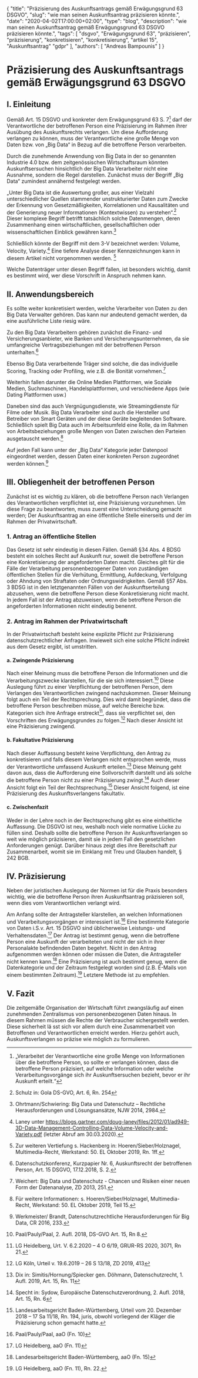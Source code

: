 {
    "title": "Präzisierung des Auskunftsantrags gemäß Erwägungsgrund 63 DSGVO",
    "slug": "wie man seinen Auskunftsantrag präzisieren könnte.",
    "date": "2020-04-02T17:00:00+02:00",
    "type": "blog",
    "description": "wie man seinen Auskunftsantrag gemäß Erwägungsgrund 63 DSGVO präzisieren könnte.",
    "tags": [ "dsgvo", "Erwägungsgrund 63", "präzisieren", "präzisierung", "konkretisieren", "konkretisierung", "artikel 15", "Auskunftsantrag" "gdpr" ],
    "authors": [ "Andreas Bampounis" ]
}

# Präzisierung des Auskunftsantrags gemäß Erwägungsgrund 63 DSGVO

## I.	Einleitung

Gemäß Art. 15 DSGVO und konkreter dem Erwägungsgrund 63 S. 7[^1] darf der Verantwortliche der betroffenen Person eine Präzisierung im Rahmen ihrer Ausübung des Auskunftsrechts verlangen. Um diese Aufforderung verlangen zu können, muss der Verantwortliche eine große Menge von Daten bzw. von „Big Data“ in Bezug auf die betroffene Person verarbeiten. 

Durch die zunehmende Anwendung von Big Data in der so genannten Industrie 4.0 bzw. dem zeitgenössischen Wirtschaftsraum könnten Auskunftsersuchen hinsichtlich der Big Data Verarbeiter nicht eine Ausnahme, sondern die Regel darstellen. Zunächst muss der Begriff „Big Data“ zumindest annähernd festgelegt werden.

„Unter Big Data ist die Auswertung großer, aus einer Vielzahl unterschiedlicher Quellen stammender unstrukturierter Daten zum Zwecke der Erkennung von Gesetzmäßigkeiten, Korrelationen und Kausalitäten und der Generierung neuer Informationen (Kontextwissen) zu verstehen“.[^2] Dieser komplexe Begriff betrifft tatsächlich solche Datenmengen, deren Zusammenhang einen wirtschaftlichen, gesellschaftlichen oder wissenschaftlichen Einblick gewähren kann.[^3]

Schließlich könnte der Begriff mit dem 3-V bezeichnet werden: Volume, Velocity, Variety.[^4] Eine tiefere Analyse dieser Kennzeichnungen kann in diesem Artikel nicht vorgenommen werden. [^5]

Welche Datenträger unter diesen Begriff fallen, ist besonders wichtig, damit es bestimmt wird, wer diese Vorschrift in Anspruch nehmen kann.


## II.	Anwendungsbereich

Es sollte weiter konkretisiert werden, welche Verarbeiter von Daten zu den Big Data Verwalter gehören. Das kann nur andeutend gemacht werden, da eine ausführliche Liste riesig wäre.

Zu den Big Data Verarbeitern gehören zunächst die Finanz- und Versicherungsanbieter, wie Banken und Versicherungsunternehmen, da sie umfangreiche Vertragsbeziehungen mit der betroffenen Person unterhalten.[^6] 

Ebenso Big Data verarbeitende Träger sind solche, die das individuelle Scoring, Tracking oder Profiling, wie z.B. die Bonität vornehmen.[^7] 

Weiterhin fallen darunter die Online Medien Plattformen, wie Soziale Medien, Suchmaschinen, Handelsplattformen, und verschiedene Apps (wie Dating Plattformen usw.)

Daneben sind das auch Vergnügungsdienste, wie Streamingdienste für Filme oder Musik. Big Data Verarbeiter sind auch die Hersteller und Betreiber von Smart Geräten und der diese Geräte begleitenden Software. Schließlich spielt Big Data auch im Arbeitsumfeld eine Rolle, da im Rahmen von Arbeitsbeziehungen große Mengen von Daten zwischen den Parteien ausgetauscht werden.[^8]

Auf jeden Fall kann unter der „Big Data“ Kategorie jeder Datenpool eingeordnet werden, dessen Daten einer konkreten Person zugeordnet werden können.[^9]

## III.	Obliegenheit der betroffenen Person

Zunächst ist es wichtig zu klären, ob die betroffene Person nach Verlangen des Verantwortlichen verpflichtet ist, eine Präzisierung vorzunehmen. Um diese Frage zu beantworten, muss zuerst eine Unterscheidung gemacht werden; Der Auskunftsantrag an eine öffentliche Stelle einerseits und der im Rahmen der Privatwirtschaft.

### 1.	Antrag an öffentliche Stellen

Das Gesetz ist sehr eindeutig in diesen Fällen. Gemäß §34 Abs. 4 BDSG besteht ein solches Recht auf Auskunft nur, soweit die betroffene Person eine Konkretisierung der angeforderten Daten macht. Gleiches gilt für die Fälle der Verarbeitung personenbezogener Daten von zuständigen öffentlichen Stellen für die Verhütung, Ermittlung, Aufdeckung, Verfolgung oder Ahndung von Straftaten oder Ordnungswidrigkeiten. Gemäß §57 Abs. 3 BDSG ist in den letztgenannten Fällen von der Auskunftserteilung abzusehen, wenn die betroffene Person diese Konkretisierung nicht macht. In jedem Fall ist der Antrag abzuweisen, wenn die betroffene Person die angeforderten Informationen nicht eindeutig benennt.

### 2.	Antrag im Rahmen der Privatwirtschaft

In der Privatwirtschaft besteht keine explizite Pflicht zur Präzisierung datenschutzrechtlicher Anfragen. Inwieweit sich eine solche Pflicht indirekt aus dem Gesetz ergibt, ist umstritten.

#### a.	Zwingende Präzisierung

Nach einer Meinung muss die betroffene Person die Informationen und die Verarbeitungszwecke klarstellen, für die sie sich interessiert.[^10] Diese Auslegung führt zu einer Verpflichtung der betroffenen Person, dem Verlangen des Verantwortlichen zwingend nachzukommen. Dieser Meinung folgt auch ein Teil der Rechtsprechung. Dies wird damit begründet, dass die betroffene Person beschreiben müsse, auf welche Bereiche bzw. Kategorien sich ihre Anfrage erstreckt[^11], dass sie verpflichtet sei, den Vorschriften des Erwägungsgrundes zu folgen.[^12] Nach dieser Ansicht ist eine Präzisierung zwingend.

#### b.	Fakultative Präzisierung

Nach dieser Auffassung besteht keine Verpflichtung, den Antrag zu konkretisieren und falls diesem Verlangen nicht entsprochen werde, muss der Verantwortliche umfassend Auskunft erteilen.[^13] Diese Meinung geht davon aus, dass die Aufforderung eine Sollvorschrift darstellt und als solche die betroffene Person nicht zu einer Präzisierung zwingt.[^14] Auch dieser Ansicht folgt ein Teil der Rechtsprechung.[^15] Dieser Ansicht folgend, ist eine Präzisierung des Auskunftsverlangens fakultativ.

#### c.	Zwischenfazit

Weder in der Lehre noch in der Rechtsprechung gibt es eine einheitliche Auffassung. Die DSGVO ist neu, weshalb noch viele normative Lücke zu füllen sind. Deshalb sollte die betroffene Person ihr Auskunftsverlangen so weit wie möglich präzisieren, damit sie in jedem Fall den gesetzlichen Anforderungen genügt. Darüber hinaus zeigt dies ihre Bereitschaft zur Zusammenarbeit, womit sie im Einklang mit Treu und Glauben handelt, § 242 BGB.

## IV.	Präzisierung

Neben der juristischen Auslegung der Normen ist für die Praxis besonders wichtig, wie die betroffene Person ihren Auskunftsantrag präzisieren soll, wenn dies vom Verantwortlichen verlangt wird.

Am Anfang sollte der Antragsteller klarstellen, an welchen Informationen und Verarbeitungsvorgängen er interessiert ist.[^16] Eine bestimmte Kategorie von Daten i.S.v. Art. 15 DSGVO sind üblicherweise Leistungs- und Verhaltensdaten.[^17] Der Antrag ist bestimmt genug, wenn die betroffene Person eine Auskunft der verarbeiteten und nicht der sich in ihrer Personalakte befindenden Daten begehrt. Nicht in den Antrag aufgenommen werden können oder müssen die Daten, die Antragsteller nicht kennen kann.[^18] Eine Präzisierung ist auch bestimmt genug, wenn die Datenkategorie und der Zeitraum festgelegt worden sind (z.B. E-Mails von einem bestimmten Zeitraum).[^19] Letztere Methode ist zu empfehlen.

## V.	Fazit

Die zeitgemäße Organisation der Wirtschaft führt zwangsläufig auf einen zunehmenden Zentralismus von personenbezogenen Daten hinaus. In diesem Rahmen müssen die Rechte der Verbraucher sichergestellt werden. Diese sicherheit lä sst sich vor allem durch eine Zusammenarbeit von Betroffenen und Verantwortlichen erreicht werden. Hierzu gehört auch, Auskunftsverlangen so präzise wie möglich zu formulieren.

[^1]: „Verarbeitet der Verantwortliche eine große Menge von Informationen über die betroffene Person, so sollte er verlangen können, dass die betroffene Person präzisiert, auf welche Information oder welche Verarbeitungsvorgänge sich ihr Auskunftsersuchen bezieht, bevor er ihr Auskunft erteilt.“

[^2]: Schulz in: Gola DS-GVO, Art. 6, Rn. 254

[^3]: Ohrtmann/Schwiering: Big Data und Datenschutz – Rechtliche Herausforderungen und Lösungsansätze, NJW 2014, 2984.

[^4]: Laney unter https://blogs.gartner.com/doug-laney/files/2012/01/ad949-3D-Data-Management-Controlling-Data-Volume-Velocity-and-Variety.pdf (letzter Abruf am 30.03.2020).

[^5]: Zur weiteren Vertiefung s. Hackenberg in: Hoeren/Sieber/Holznagel, Multimedia-Recht, Werkstand: 50. EL Oktober 2019, Rn. 1ff.

[^6]: Datenschutzkonferenz, Kurzpapier Nr. 6, Auskunftsrecht der betroffenen Person, Art. 15 DSGVO, 17.12.2018, S. 2.

[^7]: Weichert: Big Data und Datenschutz - Chancen und Risiken einer neuen Form der Datenanalyse, ZD 2013, 251.

[^8]: Für weitere Informationen: s. Hoeren/Sieber/Holznagel, Multimedia-Recht, Werkstand: 50. EL Oktober 2019, Teil 15.

[^9]: Werkmeister/ Brandt, Datenschutzrechtliche Herausforderungen für Big Data, CR 2016, 233.

[^10]: Paal/Pauly/Paal, 2. Aufl. 2018, DS-GVO Art. 15, Rn 8. 

[^11]: LG Heidelberg, Urt. V. 6.2.2020 – 4 O 6/19, GRUR-RS 2020, 3071, Rn 21.

[^12]: LG Köln, Urteil v. 19.6.2019 – 26 S 13/18, ZD 2019, 413

[^13]: Dix in: Simitis/Hornung/Spiecker gen. Döhmann, Datenschutzrecht, 1. Aufl. 2019, Art. 15, Rn. 11

[^14]: Specht in: Sydow, Europäische Datenschutzverordnung, 2. Aufl. 2018, Art. 15, Rn. 6

[^15]: Landesarbeitsgericht Baden-Württemberg, Urteil vom 20. Dezember 2018 – 17 Sa 11/18, Rn. 194, juris, obwohl vorliegend der Kläger die Präzisierung schon gemacht hatte.

[^16]: Paal/Pauly/Paal, aaO (Fn. 10)

[^17]: LG Heidelberg, aaO (Fn. 11)

[^18]: Landesarbeitsgericht Baden-Württemberg, aaO (Fn. 15)

[^19]: LG Heidelberg, aaO (Fn. 11), Rn. 22.
